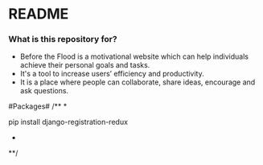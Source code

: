 # README #

### What is this repository for? ###

* Before the Flood is a motivational website which can help individuals achieve their personal goals and tasks.
* It's a tool to increase users’ efficiency and productivity. 
* It is a place where people can collaborate, share ideas, encourage and ask questions. 

#Packages#
/**
*

pip install django-registration-redux

*
**/
